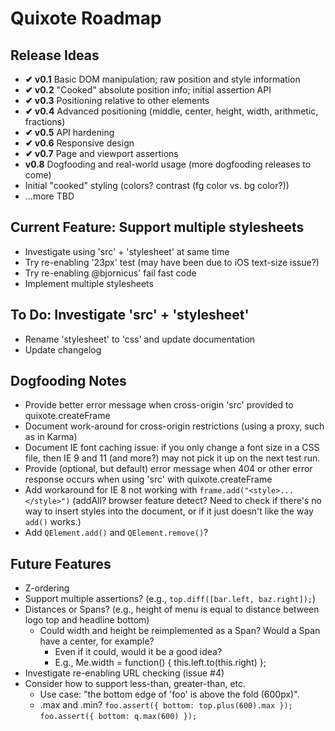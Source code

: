 # Quixote Roadmap

## Release Ideas

* **✔ v0.1** Basic DOM manipulation; raw position and style information
* **✔ v0.2** "Cooked" absolute position info; initial assertion API
* **✔ v0.3** Positioning relative to other elements
* **✔ v0.4** Advanced positioning (middle, center, height, width, arithmetic, fractions)
* **✔ v0.5** API hardening
* **✔ v0.6** Responsive design
* **✔ v0.7** Page and viewport assertions
* **v0.8** Dogfooding and real-world usage (more dogfooding releases to come)
* Initial "cooked" styling (colors? contrast (fg color vs. bg color?))
* ...more TBD


## Current Feature: Support multiple stylesheets

* Investigate using 'src' + 'stylesheet' at same time
* Try re-enabling '23px' test (may have been due to iOS text-size issue?)
* Try re-enabling @bjornicus' fail fast code
* Implement multiple stylesheets


## To Do: Investigate 'src' + 'stylesheet' 

* Rename 'stylesheet' to 'css' and update documentation
* Update changelog


## Dogfooding Notes

* Provide better error message when cross-origin 'src' provided to quixote.createFrame
* Document work-around for cross-origin restrictions (using a proxy, such as in Karma)
* Document IE font caching issue: if you only change a font size in a CSS file, then IE 9 and 11 (and more?) may not pick it up on the next test run.
* Provide (optional, but default) error message when 404 or other error response occurs when using 'src' with quixote.createFrame
* Add workaround for IE 8 not working with `frame.add("<style>...</style>")` (addAll? browser feature detect? Need to check if there's no way to insert styles into the document, or if it just doesn't like the way `add()` works.)  
* Add `QElement.add()` and `QElement.remove()`?


## Future Features

* Z-ordering
* Support multiple assertions? (e.g., `top.diff([bar.left, baz.right]);`)
* Distances or Spans? (e.g., height of menu is equal to distance between logo top and headline bottom)
  * Could width and height be reimplemented as a Span? Would a Span have a center, for example?
    * Even if it could, would it be a good idea?
    * E.g., Me.width = function() { this.left.to(this.right) };
* Investigate re-enabling URL checking (issue #4)
* Consider how to support less-than, greater-than, etc.
  * Use case: "the bottom edge of 'foo' is above the fold (600px)".
  * .max and .min?  `foo.assert({ bottom: top.plus(600).max });`   `foo.assert({ bottom: q.max(600) });`


